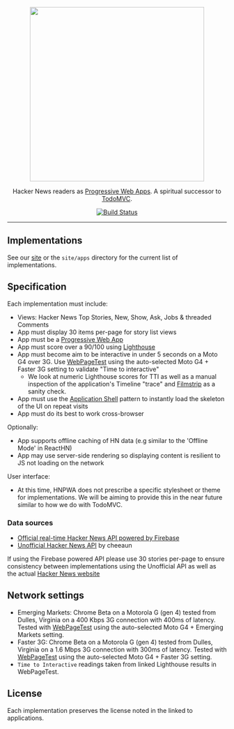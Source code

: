 <p align="center">
  <a href="https://hnpwa.com/">
    <img src='https://raw.githubusercontent.com/tastejs/hacker-news-pwas/b3f3d40b9e4bd385dbb973d238ce207aed1f60eb/media/logo.png' width='400px'/>
  </a>
</p>

<p align="center">
  Hacker News readers as  <a href="https://g.co/ProgressiveWebApps">Progressive Web Apps</a>. A spiritual successor to <a href="https://github.com/tastejs/todomvc">TodoMVC</a>.
</p>

<p align="center">
  <a href="https://travis-ci.org/tastejs/hacker-news-pwas"><img alt="Build Status" src="https://travis-ci.org/tastejs/hacker-news-pwas.svg?branch=master"></a>
</p>

---

## Implementations

See our [site](https://hnpwa.com/) or the `site/apps` directory for the current
list of implementations. 

## Specification

Each implementation must include:

* Views: Hacker News Top Stories, New, Show, Ask, Jobs & threaded Comments
* App must display 30 items per-page for story list views
* App must be a [Progressive Web App](https://g.co/ProgressiveWebApps)
* App must score over a 90/100 using [Lighthouse](https://github.com/GoogleChrome/lighthouse)
* App must become aim to be interactive in under 5 seconds on a Moto G4 over 3G. Use [WebPageTest](https://www.webpagetest.org/easy) using the auto-selected Moto G4 + Faster 3G setting to validate "Time to interactive"
  * We look at numeric Lighthouse scores for TTI as well as a manual inspection of the application's Timeline "trace" and [Filmstrip](https://www.webpagetest.org/video/compare.php?tests=170514_00_bb389f33405b558ea644b37f565c8a56-r:1-c:0) as a sanity check.
* App must use the [Application Shell](https://developers.google.com/web/fundamentals/architecture/app-shell) pattern to instantly load the skeleton of the UI on repeat visits
* App must do its best to work cross-browser

Optionally:

* App supports offline caching of HN data (e.g similar to the 'Offline Mode' in ReactHN)
* App may use server-side rendering so displaying content is resilient to JS not loading on the network

User interface:

* At this time, HNPWA does not prescribe a specific stylesheet or theme for implementations. We will be aiming to provide this in the near future similar to how we do with TodoMVC.

### Data sources

* [Official real-time Hacker News API powered by Firebase](https://github.com/HackerNews/API)
* [Unofficial Hacker News API](https://github.com/cheeaun/node-hnapi) by cheeaun

If using the Firebase powered API please use 30 stories per-page to ensure consistency between implementations using the Unofficial API as well as the actual [Hacker News website](https://news.ycombinator.com/)

## Network settings

* Emerging Markets: Chrome Beta on a Motorola G (gen 4) tested from Dulles, Virginia on a 400 Kbps 3G connection with 400ms of latency. Tested with [WebPageTest](https://www.webpagetest.org/easy) using the auto-selected Moto G4 + Emerging Markets setting.
* Faster 3G: Chrome Beta on a Motorola G (gen 4) tested from Dulles, Virginia on a 1.6 Mbps 3G connection with 300ms of latency. Tested with [WebPageTest](https://www.webpagetest.org/easy) using the auto-selected Moto G4 + Faster 3G setting.
* `Time to Interactive` readings taken from linked Lighthouse results in WebPageTest.

## License

Each implementation preserves the license noted in the linked to applications.
